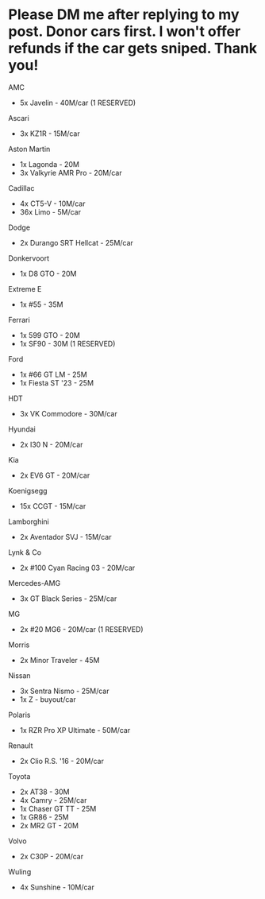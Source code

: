 # Please DM me after replying to my post. Donor cars first. I won't offer refunds if the car gets sniped. Thank you!
AMC
* 5x Javelin - 40M/car (1 RESERVED)

Ascari
* 3x KZ1R - 15M/car

Aston Martin
* 1x Lagonda - 20M
* 3x Valkyrie AMR Pro - 20M/car

Cadillac
* 4x CT5-V - 10M/car
* 36x Limo - 5M/car

Dodge
* 2x Durango SRT Hellcat - 25M/car

Donkervoort
* 1x D8 GTO - 20M

Extreme E
* 1x #55 - 35M

Ferrari
* 1x 599 GTO - 20M
* 1x SF90  - 30M (1 RESERVED)

Ford
* 1x #66 GT LM - 25M
* 1x Fiesta ST '23 - 25M

HDT
* 3x VK Commodore - 30M/car

Hyundai
* 2x I30 N - 20M/car

Kia
* 2x EV6 GT - 20M/car

Koenigsegg
* 15x CCGT - 15M/car

Lamborghini
* 2x Aventador SVJ - 15M/car

Lynk & Co
* 2x #100 Cyan Racing 03 - 20M/car

Mercedes-AMG
* 3x GT Black Series - 25M/car

MG
* 2x #20 MG6 - 20M/car (1 RESERVED)

Morris
* 2x Minor Traveler - 45M

Nissan
* 3x Sentra Nismo - 25M/car
* 1x Z - buyout/car

Polaris
* 1x RZR Pro XP Ultimate - 50M/car

Renault
* 2x Clio R.S. '16 - 20M/car

Toyota
* 2x AT38 - 30M
* 4x Camry - 25M/car
* 1x Chaser GT TT - 25M
* 1x GR86 - 25M
* 2x MR2 GT - 20M

Volvo
* 2x C30P - 20M/car

Wuling
* 4x Sunshine - 10M/car 